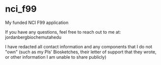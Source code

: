 # nci_f99
My funded NCI F99 application

If you have any questions, feel free to reach out to me at: jordan<dot>berg<at>biochem<dot>utah<dot>edu
  
I have redacted all contact information and any components that I do not "own" (such as my PIs' Biosketches, their letter of support that they wrote, or other information I am unable to share publicly)
